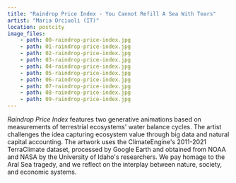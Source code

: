 ```yaml
---
title: "Raindrop Price Index - You Cannot Refill A Sea With Tears"
artist: "Maria Orciuoli (IT)"
location: postcity
image_files:
    - path: 00-raindrop-price-index.jpg
    - path: 01-raindrop-price-index.jpg
    - path: 02-raindrop-price-index.jpg
    - path: 03-raindrop-price-index.jpg
    - path: 04-raindrop-price-index.jpg
    - path: 05-raindrop-price-index.jpg
    - path: 06-raindrop-price-index.jpg
    - path: 07-raindrop-price-index.jpg
    - path: 08-raindrop-price-index.jpg
    - path: 09-raindrop-price-index.jpg
---
```


_Raindrop Price Index_ features two generative animations based on measurements of terrestrial ecosystems' water balance cycles.
The artist challenges the idea capturing ecosystem value through big data and natural capital accounting.
The artwork uses the ClimateEngine's 2011-2021 TerraClimate dataset, processed by Google Earth and obtained from NOAA and NASA by the University of Idaho's researchers. We pay homage to the Aral Sea tragedy, and we reflect on the interplay between nature, society, and economic systems.
